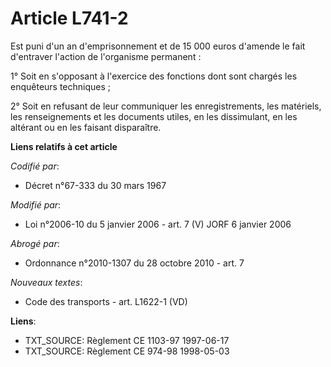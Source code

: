 # Article L741-2

Est puni d'un an d'emprisonnement et de 15 000 euros d'amende le fait d'entraver l'action de l'organisme permanent :

1° Soit en s'opposant à l'exercice des fonctions dont sont chargés les enquêteurs techniques ;

2° Soit en refusant de leur communiquer les enregistrements, les matériels, les renseignements et les documents utiles, en
les dissimulant, en les altérant ou en les faisant disparaître.

**Liens relatifs à cet article**

_Codifié par_:

  - Décret n°67-333 du 30 mars 1967

_Modifié par_:

  - Loi n°2006-10 du 5 janvier 2006 - art. 7 (V) JORF 6 janvier 2006

_Abrogé par_:

  - Ordonnance n°2010-1307 du 28 octobre 2010 - art. 7

_Nouveaux textes_:

  - Code des transports - art. L1622-1 (VD)

**Liens**:

  - TXT_SOURCE: Règlement CE 1103-97 1997-06-17
  - TXT_SOURCE: Règlement CE 974-98 1998-05-03

